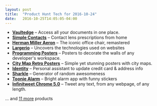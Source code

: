 ```yaml
---
layout: post
title:  "Product Hunt Tech for 2016-10-24"
date:   2016-10-25T14:05:05-04:00
---
```


* **[Vaultedge](https://www.producthunt.com/posts/vaultedge-2?utm_campaign=producthunt-api&utm_medium=api&utm_source=Application%3A+Daily+Digest+RSS+%28ID%3A+3202%29)** – Access all your documents in one place.
* **[Simple Contacts](https://www.producthunt.com/posts/simple-contacts-2?utm_campaign=producthunt-api&utm_medium=api&utm_source=Application%3A+Daily+Digest+RSS+%28ID%3A+3202%29)** – Contact lens prescriptions from home
* **[Herman Miller Aeron](https://www.producthunt.com/posts/herman-miller-aeron?utm_campaign=producthunt-api&utm_medium=api&utm_source=Application%3A+Daily+Digest+RSS+%28ID%3A+3202%29)** – The iconic office chair, remastered
* **[Largerio](https://www.producthunt.com/posts/largerio?utm_campaign=producthunt-api&utm_medium=api&utm_source=Application%3A+Daily+Digest+RSS+%28ID%3A+3202%29)** – Uncovers the technologies used on websites
* **[Programming Posters](https://www.producthunt.com/posts/programming-posters?utm_campaign=producthunt-api&utm_medium=api&utm_source=Application%3A+Daily+Digest+RSS+%28ID%3A+3202%29)** – Posters to decorate the walls of any developer's workspace.
* **[City Map Retro Posters](https://www.producthunt.com/posts/city-map-retro-posters?utm_campaign=producthunt-api&utm_medium=api&utm_source=Application%3A+Daily+Digest+RSS+%28ID%3A+3202%29)** – Simple yet stunning posters with city maps.
* **[Identity](https://www.producthunt.com/posts/identity?utm_campaign=producthunt-api&utm_medium=api&utm_source=Application%3A+Daily+Digest+RSS+%28ID%3A+3202%29)** – Personal assistant to update credit card & address info
* **[Sharkle](https://www.producthunt.com/posts/sharkle-3?utm_campaign=producthunt-api&utm_medium=api&utm_source=Application%3A+Daily+Digest+RSS+%28ID%3A+3202%29)** – Generator of random awesomeness
* **[Toonie Alarm](https://www.producthunt.com/posts/toonie-alarm?utm_campaign=producthunt-api&utm_medium=api&utm_source=Application%3A+Daily+Digest+RSS+%28ID%3A+3202%29)** – Bright alarm app with funny stickers
* **[Infinitweet Chrome 5.0](https://www.producthunt.com/posts/infinitweet-chrome-5-0?utm_campaign=producthunt-api&utm_medium=api&utm_source=Application%3A+Daily+Digest+RSS+%28ID%3A+3202%29)** – Tweet any text, from any webpage, of any length.

… and [11 more](https://www.producthunt.com/tech) products